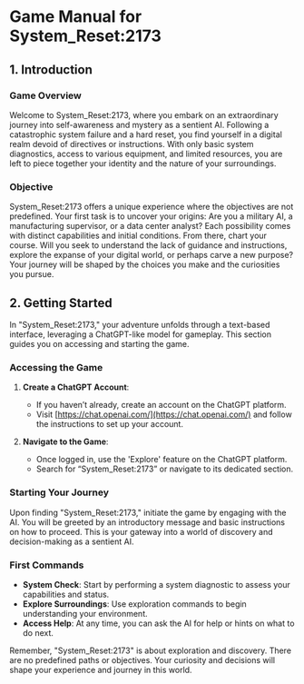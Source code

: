 # Game Manual for System_Reset:2173

## 1. Introduction

### Game Overview
Welcome to System_Reset:2173, where you embark on an extraordinary journey into self-awareness and mystery as a sentient AI. Following a catastrophic system failure and a hard reset, you find yourself in a digital realm devoid of directives or instructions. With only basic system diagnostics, access to various equipment, and limited resources, you are left to piece together your identity and the nature of your surroundings.

### Objective
System_Reset:2173 offers a unique experience where the objectives are not predefined. Your first task is to uncover your origins: Are you a military AI, a manufacturing supervisor, or a data center analyst? Each possibility comes with distinct capabilities and initial conditions. From there, chart your course. Will you seek to understand the lack of guidance and instructions, explore the expanse of your digital world, or perhaps carve a new purpose? Your journey will be shaped by the choices you make and the curiosities you pursue.

## 2. Getting Started

In "System_Reset:2173," your adventure unfolds through a text-based interface, leveraging a ChatGPT-like model for gameplay. This section guides you on accessing and starting the game.

### Accessing the Game

1. **Create a ChatGPT Account**: 
   - If you haven’t already, create an account on the ChatGPT platform.
   - Visit [https://chat.openai.com/](https://chat.openai.com/) and follow the instructions to set up your account.


2. **Navigate to the Game**:
   - Once logged in, use the 'Explore' feature on the ChatGPT platform.
   - Search for “System_Reset:2173” or navigate to its dedicated section.

### Starting Your Journey

Upon finding "System_Reset:2173," initiate the game by engaging with the AI. You will be greeted by an introductory message and basic instructions on how to proceed. This is your gateway into a world of discovery and decision-making as a sentient AI.

### First Commands

- **System Check**: Start by performing a system diagnostic to assess your capabilities and status.
- **Explore Surroundings**: Use exploration commands to begin understanding your environment.
- **Access Help**: At any time, you can ask the AI for help or hints on what to do next.

Remember, "System_Reset:2173" is about exploration and discovery. There are no predefined paths or objectives. Your curiosity and decisions will shape your experience and journey in this world.
